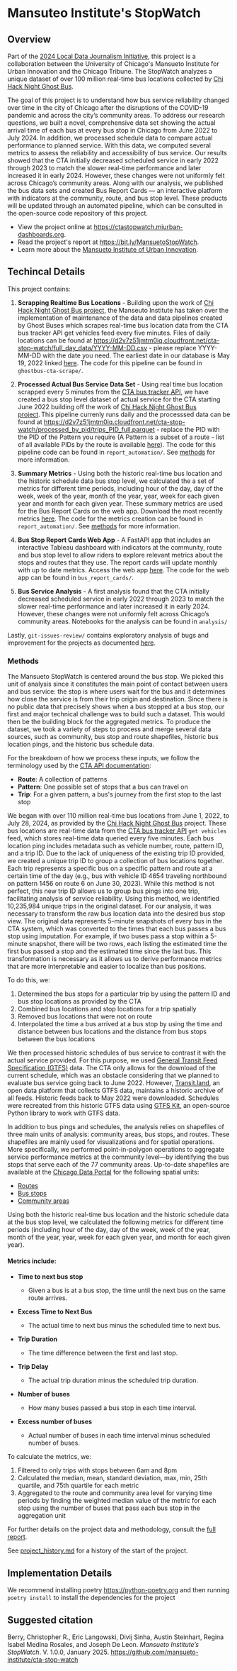 # Mansuteo Institute's StopWatch

## Overview

Part of the [2024 Local Data Journalism Initiative](https://miurban.uchicago.edu/local-data-journalism_2024), this project is a collaboration between the University of Chicago's Mansueto Institute for Urban Innovation and the Chicago Tribune. The StopWatch analyzes a unique dataset of over 100 million real-time bus locations collected by [Chi Hack Night Ghost Bus](https://ghostbuses.com).

The goal of this project is to understand how bus service reliability changed over time in the city of Chicago after the disruptions of the COVID-19 pandemic and across the city’s community areas. To address our research questions, we built a novel, comprehensive data set showing the actual arrival time of each bus at every bus stop in Chicago from June 2022 to July 2024. In addition, we processed schedule data to compare actual performance to planned service. With this data, we computed several metrics to assess the reliability and accessibility of bus service. Our results showed that the CTA initially decreased scheduled service in early 2022 through 2023 to  match the slower real-time performance and later increased it in early 2024. However, these changes were not uniformly felt across Chicago’s community areas. Along with our analysis, we published the bus data sets and created Bus Report Cards — an interactive platform with indicators at the community, route, and bus stop level. These products will be updated through an automated pipeline, which can be consulted in the open-source code repository of this project.

- View the project online at https://ctastopwatch.miurban-dashboards.org.
- Read the project's report at https://bit.ly/MansuetoStopWatch.
- Learn more about the [Mansueto Institute of Urban Innovation](https://miurban.uchicago.edu/).

## Techincal Details

This project contains: 

1. **Scrapping Realtime Bus Locations** - Building upon the work of [Chi Hack Night Ghost Bus project](https://github.com/chihacknight/chn-ghost-buses), the Manseuto Institute has taken over the implementation of maintenance of the data and data pipelines created by Ghost Buses which scrapes real-time bus location data from the CTA bus tracker API get vehicles feed every five minutes. Files of daily locations can be found at https://d2v7z51jmtm0iq.cloudfront.net/cta-stop-watch/full_day_data/YYYY-MM-DD.csv - please replace YYYY-MM-DD with the date you need. The earliest date in our database is May 19, 2022 linked [here](https://d2v7z51jmtm0iq.cloudfront.net/cta-stop-watch/full_day_data/2022-05-19.csv). The code for this pipeline can be found in `ghostbus-cta-scrape/`. 

2. **Processed Actual Bus Service Data Set** - Using real time bus location scrapped every 5 minutes from the [CTA bus tracker API](https://www.transitchicago.com/developers/bustracker/), we have created a bus stop level dataset of actual service for the CTA starting June 2022 building off the work of [Chi Hack Night Ghost Bus project](https://github.com/chihacknight/chn-ghost-buses). This pipeline currenly runs daily and the processsed data can be found at https://d2v7z51jmtm0iq.cloudfront.net/cta-stop-watch/processed_by_pid/trips_PID_full.parquet - replace the PID with the PID of the Pattern you require (A Pattern is a subset of a route - list of all available PIDs by the route is available [here](https://d2v7z51jmtm0iq.cloudfront.net/cta-stop-watch/rt_to_pid.csv)). The code for this pipeline code can be found in `report_automation/`. See [methods](#methods) for more information.

3. **Summary Metrics** - Using both the historic real-time bus location and the historic schedule data bus stop level, we calculated the a set of metrics for different time periods, including hour of the day, day of the week, week of the year, month of the year, year, week for each given year and month for each given year. These summary metrics are used for the Bus Report Cards on the web app. Download the most recently metrics [here](https://d2v7z51jmtm0iq.cloudfront.net/cta-stop-watch/metrics/stop_metrics_df_latest.parquet). The code for the metrics creation can be found in `report_automation/`. See [methods](#methods) for more information.

4. **Bus Stop Report Cards Web App** - A FastAPI app that includes an interactive Tableau dashboard with indicators at the community, route and bus stop level to allow riders to explore relevant metrics about the stops and routes that they use. The report cards will update monthly with up to date metrics. Access the web app [here](https://ctastopwatch.miurban-dashboards.org/). The code for the web app can be found in `bus_report_cards/`.

5. **Bus Service Analysis** - A first analysis found that the CTA initially decreased scheduled service in early 2022 through 2023 to  match the slower real-time performance and later increased it in early 2024. However, these changes were not uniformly felt across Chicago’s community areas. Notebooks for the analysis can be found in `analysis/`

Lastly, `git-issues-review/` contains exploratory analysis of bugs and improvement for the projects as documented [here](https://github.com/mansueto-institute/cta-stop-watch/issues).

### Methods

The Mansueto StopWatch is centered around the bus stop. We picked this unit of analysis since it constitutes the main point of contact between users and bus service: the stop is where users wait for the bus and it determines how close the service is from their trip origin and destination. Since there is no public data that precisely shows when a bus stopped at a bus stop, our first and major technical challenge was to build such a dataset. This would then be the building block for the aggregated metrics. To produce the dataset, we took a variety of steps to process and merge several data sources, such as community, bus stop and route shapefiles, historic bus location pings, and the historic bus schedule data.

For the breakdown of how we process these inputs, we follow the terminology used by the [CTA API documentation](https://www.transitchicago.com/assets/1/6/cta_Bus_Tracker_API_Developer_Guide_and_Documentation_20160929.pdf):

- **Route**: A collection of patterns  
- **Pattern**: One possible set of stops that a bus can travel on  
- **Trip**: For a given pattern, a bus's journey from the first stop to the last stop  

We began with over 110 million real-time bus locations from June 1, 2022, to July 28, 2024, as provided by the [Chi Hack Night Ghost Bus](https://github.com/chihacknight/chn-ghost-buses) project. These bus locations are real-time data from the [CTA bus tracker API](https://www.transitchicago.com/developers/bustracker/) `get vehicles` feed, which stores real-time data queried every five minutes. Each bus location ping includes metadata such as vehicle number, route, pattern ID, and a trip ID. Due to the lack of uniqueness of the existing trip ID provided, we created a unique trip ID to group a collection of bus locations together. Each trip represents a specific bus on a specific pattern and route at a certain time of the day (e.g., bus with vehicle ID 4654 traveling northbound on pattern 1456 on route 6 on June 30, 2023). While this method is not perfect, this new trip ID allows us to group bus pings into one trip, facilitating analysis of service reliability. Using this method, we identified 10,235,984 unique trips in the original dataset. For our analysis, it was necessary to transform the raw bus location data into the desired bus stop view. The original data represents 5-minute snapshots of every bus in the CTA system, which was converted to the times that each bus passes a bus stop using imputation. For example, if two buses pass a stop within a 5-minute snapshot, there will be two rows, each listing the estimated time the first bus passed a stop and the estimated time since the last bus. This transformation is necessary as it allows us to derive performance metrics that are more interpretable and easier to localize than bus positions.

To do this, we:  

1. Determined the bus stops for a particular trip by using the pattern ID and bus stop locations as provided by the CTA  
2. Combined bus locations and stop locations for a trip spatially  
3. Removed bus locations that were not on route  
4. Interpolated the time a bus arrived at a bus stop by using the time and distance between bus locations and the distance from bus stops between the bus locations  

We then processed historic schedules of bus service to contrast it with the actual service provided. For this purpose, we used [General Transit Feed Specification (GTFS)](https://gtfs.org/) data. The CTA only allows for the download of the current schedule, which was an obstacle considering that we planned to evaluate bus service going back to June 2022. However, [Transit.land](https://www.transit.land/feeds/f-dp3-cta), an open data platform that collects GTFS data, maintains a historic archive of all feeds. Historic feeds back to May 2022 were downloaded. Schedules were recreated from this historic GTFS data using [GTFS Kit](https://github.com/mrcagney/gtfs_kit), an open-source Python library to work with GTFS data.

In addition to bus pings and schedules, the analysis relies on shapefiles of three main units of analysis: community areas, bus stops, and routes. These shapefiles are mainly used for visualizations and for spatial operations. More specifically, we performed point-in-polygon operations to aggregate service performance metrics at the community level—by identifying the bus stops that serve each of the 77 community areas. Up-to-date shapefiles are available at the [Chicago Data Portal](https://data.cityofchicago.org/) for the following spatial units:  

- [Routes](https://data.cityofchicago.org/Transportation/CTA-Bus-Routes-Shapefile/d5bx-dr8z)  
- [Bus stops](https://data.cityofchicago.org/Transportation/CTA-Bus-Stops-Shapefile/pxug-u72f/about_data)  
- [Community areas](https://data.cityofchicago.org/Facilities-Geographic-Boundaries/Boundaries-Community-Areas-current-/cauq-8yn6)  

Using both the historic real-time bus location and the historic schedule data at the bus stop level, we calculated the following metrics for different time periods (including hour of the day, day of the week, week of the year, month of the year, year, week for each given year, and month for each given year).  

#### Metrics include:  

- **Time to next bus stop**  
  - Given a bus is at a bus stop, the time until the next bus on the same route arrives.  

- **Excess Time to Next Bus**  
  - The actual time to next bus minus the scheduled time to next bus.  

- **Trip Duration**  
  - The time difference between the first and last stop.  

- **Trip Delay**  
  - The actual trip duration minus the scheduled trip duration.  

- **Number of buses**  
  - How many buses passed a bus stop in each time interval.  

- **Excess number of buses**  
  - Actual number of buses in each time interval minus scheduled number of buses.  

To calculate the metrics, we:  

1. Filtered to only trips with stops between 6am and 8pm  
2. Calculated the median, mean, standard deviation, max, min, 25th quartile, and 75th quartile for each metric  
3. Aggregated to the route and community area level for varying time periods by finding the weighted median value of the metric for each stop using the number of buses that pass each bus stop in the aggregation unit  

For further details on the project data and methodology, consult the [full report](https://bit.ly/MansuetoStopWatch).

See [project_history.md](project_history.md) for a history of the start of the project.

## Implementation Details

We recommend installing poetry https://python-poetry.org and then running `poetry install` to install the dependencies for the project

## Suggested citation
Berry, Christopher R., Eric Langowski, Divij Sinha, Austin Steinhart, Regina Isabel Medina Rosales, and Joseph De Leon. _Mansueto Institute’s StopWatch_. V. 1.0.0, January 2025. https://github.com/mansueto-institute/cta-stop-watch
